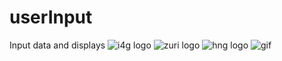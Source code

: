 # userInput
Input data and displays
![i4g logo](https://user-images.githubusercontent.com/61953705/129815573-9760167c-7865-4c6d-9d76-d0c10678d90a.png)
![zuri logo](https://blog.zuri.team/wp-content/uploads/2020/11/Favicon.png)
![hng logo](https://user-images.githubusercontent.com/61953705/129815575-a25b0730-6974-45b5-a274-492406afc207.png)
![gif](C:\Users\emume\Downloads\20210819154219.gif)
